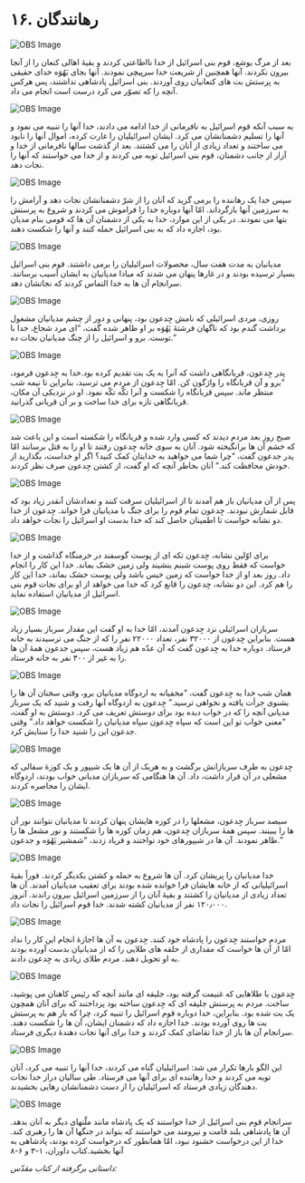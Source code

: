 # ۱۶. رهانندگان

![OBS Image](https://cdn.door43.org/obs/jpg/360px/obs-en-16-01.jpg)

بعد از مرگ یوشع، قوم بنی اسرائیل از خدا نااطاعتی کردند و بقیۀ اهالی کنعان را از آنجا بیرون نکردند. آنها همچنین از شریعت خدا سرپیچی نمودند. آنها بجای یَهُوَه خدای حقیقی به پرستش بت های کنعانیان روی آوردند. بنی اسرائیل پادشاهی نداشتند، پس هرکس آنچه را که تصوّر می کرد درست است انجام می داد.

![OBS Image](https://cdn.door43.org/obs/jpg/360px/obs-en-16-02.jpg)

به سبب آنکه قوم اسرائیل به نافرمانی از خدا ادامه می دادند، خدا آنها را تنبیه می نمود و آنها را تسلیم دشمنانشان می کرد. ایشان اسرائیلیان را غارت کرده، اموال آنها را نابود می ساختند و تعداد زیادی از آنان را می کشتند. بعد از گذشت سالها نافرمانی از خدا و آزار از جانب دشمنان، قوم بنی اسرائیل توبه می کردند و از خدا می خواستند که آنها را نجات دهد.

![OBS Image](https://cdn.door43.org/obs/jpg/360px/obs-en-16-03.jpg)

سپس خدا یک رهاننده را برمی گزید که آنان را از شرّ دشمنانشان نجات دهد و آرامش را به سرزمین آنها بازگرداند. امّا آنها دوباره خدا را فراموش می کردند و شروع به پرستش بتها می نمودند. در یکی از این موارد، خدا به یکی از دشمنان آن ها که قومی بنام مدیان بود، اجازه داد که به بنی اسرائیل حمله کنند و آنها را شکست دهند.

![OBS Image](https://cdn.door43.org/obs/jpg/360px/obs-en-16-04.jpg)

مدیانیان به مدت هفت سال، محصولات اسرائیلیان را برمی داشتند. قوم بنی اسرائیل بسیار ترسیده بودند و در غارها پنهان می شدند که مبادا مدیانیان به ایشان آسیب برسانند. سرانجام آن ها به خدا التماس کردند که نجاتشان دهد.

![OBS Image](https://cdn.door43.org/obs/jpg/360px/obs-en-16-05.jpg)

روزی، مردی اسرائیلی که نامش جِدعون بود، پنهانی و دور از چشم مدیانیان مشغول برداشت گندم بود که ناگهان فرشتۀ یَهُوَه بر او ظاهر شده گفت، “ای مرد شجاع، خدا با توست. برو و اسرائیل را از چنگ مدیانیان نجات ده.”

![OBS Image](https://cdn.door43.org/obs/jpg/360px/obs-en-16-06.jpg)

پدر جِدعون، قربانگاهی داشت که آنرا به یک بت تقدیم کرده بود.خدا به جِدعون فرمود، “برو و آن قربانگاه را واژگون کن. امّا جِدعون از مردم می ترسید، بنابراین تا نیمه شب منتظر ماند. سپس قربانگاه را شکست و آنرا تکّه تکّه نمود. او در نزدیکی آن مکان، قربانگاهی تازه برای خدا ساخت و بر آن قربانی گذرانید.

![OBS Image](https://cdn.door43.org/obs/jpg/360px/obs-en-16-07.jpg)

صبح روز بعد مردم دیدند که کسی وارد شده و قربانگاه را شکسته است و این باعث شد که خشم آن ها برانگیخته شود. آنان به سوی خانه جِدعون رفتند تا او را به قتل برسانند امّا پدر جدعون گفت، “چرا شما می خواهید به خدایتان کمک کنید؟ اگر او خداست، بگذارید از خودش محافظت کند.” آنان بخاطر آنچه که او گفت، از کشتن جِدعون صرف نظر کردند.

![OBS Image](https://cdn.door43.org/obs/jpg/360px/obs-en-16-08.jpg)

پس از آن مدیانیان باز هم آمدند تا از اسرائیلیان سرقت کنند و تعدادشان آنقدر زیاد بود که قابل شمارش نبودند. جِدعون تمام قوم را برای جنگ با مدیانیان فرا خواند. جِدعون از خدا دو نشانه خواست تا اطمینان حاصل کند که خدا بدست او اسرائیل را نجات خواهد داد.

![OBS Image](https://cdn.door43.org/obs/jpg/360px/obs-en-16-09.jpg)

برای اوّلین نشانه، جِدعون تکه ای از پوست گوسفند در خرمنگاه گذاشت و از خدا خواست که فقط روی پوست شبنم بنشیند ولی زمین خشک بماند. خدا این کار را انجام داد. روز بعد او از خدا خواست که زمین خیس باشد ولی پوست خشک بماند، خدا این کار را هم کرد. این دو نشانه، جِدعون را قانع کرد که خدا می خواهد از او برای نجات قوم بنی اسرائیل از مدیانیان استفاده نماید.

![OBS Image](https://cdn.door43.org/obs/jpg/360px/obs-en-16-10.jpg)

سربازان اسرائیلی نزد جِدعون آمدند، امّا خدا به او گفت این مقدار سرباز بسیار زیاد هست. بنابراین جِدعون از ۳۲۰۰۰ نفر، تعداد ۲۲۰۰۰ نفر را که از جنگ می ترسیدند به خانه فرستاد. دوباره خدا به جِدعون گفت که آن عدّه هم زیاد هست، سپس جدعون همۀ آن ها را به غیر از ۳۰۰ نفر به خانه فرستاد.

![OBS Image](https://cdn.door43.org/obs/jpg/360px/obs-en-16-11.jpg)

همان شب خدا به جِدعون گفت، “مخفیانه به اردوگاه مدیانیان برو، وقتی سخنان آن ها را بشنوی جرأت یافته و نخواهی ترسید.” جِدعون به اردوگاه آنها رفت و شنید که یک سرباز مدیانی آنچه را که در خواب دیده بود برای دوستش تعریف می کرد. دوستش به او گفت، “معنی خواب تو این است که سپاه جِدعون سپاه مدیانیان را شکست خواهد داد.” وقتی جدعون این را شنید خدا را ستایش کرد.

![OBS Image](https://cdn.door43.org/obs/jpg/360px/obs-en-16-12.jpg)

جِدعون به طرف سربازانش برگشت و به هریک از آن ها یک شیپور و یک کوزۀ سفالی که مشعلی در آن قرار داشت، داد. آن ها هنگامی که سربازان مدیانی خواب بودند، اردوگاه ایشان را محاصره کردند.

![OBS Image](https://cdn.door43.org/obs/jpg/360px/obs-en-16-13.jpg)

سیصد سرباز جِدعون، مشعلها را در کوزه هایشان پنهان کردند تا مدیانیان نتوانند نور آن ها را ببینند. سپس همۀ سربازان جِدعون، هم زمان کوزه ها را شکستند و نور مشعل ها را ظاهر نمودند. آن ها در شیپورهای خود نواختند و فریاد زدند، “شمشیر یَهُوَه و جدعون.”

![OBS Image](https://cdn.door43.org/obs/jpg/360px/obs-en-16-14.jpg)

خدا مدیانیان را پریشان کرد. آن ها شروع به حمله و کشتن یکدیگر کردند. فوراً بقیۀ اسرائیلیانی که از خانه هایشان فرا خوانده شده بودند برای تعقیب مدیانیان آمدند. آن ها تعداد زیادی از مدیانیان را کشتند و بقیۀ آنان را از سرزمین اسرائیل بیرون راندند. آنروز ۱۲۰٫۰۰۰ نفر از مدیانیان کشته شدند. خدا قوم اسرائیل را نجات داد.

![OBS Image](https://cdn.door43.org/obs/jpg/360px/obs-en-16-15.jpg)

مردم خواستند جِدعون را پادشاه خود کنند. جِدعون به آن ها اجازۀ انجام این کار را نداد امّا از آن ها خواست که مقداری از حلقه های طلایی را که از مدیانیان بدست آورده بودند به او تحویل دهند. مردم طلای زیادی به جِدعون دادند.

![OBS Image](https://cdn.door43.org/obs/jpg/360px/obs-en-16-16.jpg)

جِدعون با طلاهایی که غنیمت گرفته بود، جلیقه ای مانند آنچه که رئیس کاهنان می پوشید، ساخت. مردم به پرستش جلیقه ای که جِدعون ساخته بود پرداختند که برای آنان همچون یک بت شده بود. بنابراین، خدا دوباره قوم اسرائیل را تنبیه کرد، چرا که باز هم به پرستش بت ها روی آورده بودند. خدا اجازه داد که دشمنان ایشان، آن ها را شکست دهند. سرانجام آن ها باز از خدا تقاضای کمک کردند و خدا برای آنها نجات دهندۀ دیگری فرستاد.

![OBS Image](https://cdn.door43.org/obs/jpg/360px/obs-en-16-17.jpg)

این الگو بارها تکرار می شد: اسرائیلیان گناه می کردند، خدا آنها را تنبیه می کرد، آنان توبه می کردند و خدا رهاننده ای برای آنها می فرستاد. طی سالیان دراز خدا نجات دهندگان زیادی فرستاد که اسرائیلیان را از دست دشمنانشان رهایی بخشیدند.

![OBS Image](https://cdn.door43.org/obs/jpg/360px/obs-en-16-18.jpg)

سرانجام قوم بنی اسرائیل از خدا خواستند که یک پادشاه مانند ملّتهای دیگر به آنان بدهد. آن ها پادشاهی بلند قامت و نیرومند می خواستند که بتواند در جنگها آن ها را رهبری کند. خدا از این درخواست خشنود نبود، امّا همانطور که درخواست کرده بودند، پادشاهی به آنها بخشید.کتاب داوران، ۱-۳ و ۶-۸

_داستانی برگرفته از کتاب مقدّس:_